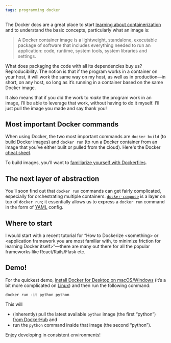 ```yaml
---
tags: programming docker
---
```


The Docker docs are a great place to start [learning about containerization](https://www.docker.com/resources/what-container) and to understand the basic concepts, particularly what an image is:

> A Docker container image is a lightweight, standalone, executable package of software that includes everything needed to run an application: code, runtime, system tools, system libraries and settings.

What does packaging the code with all its dependencies buy us? Reproducibility. The notion is that if the program works in a container on your host, it will work the same way on my host, as well as in production—in short, on any host, so long as it’s running in a container based on the same Docker image.

It also means that if you did the work to _make_ the program work in an image, I’ll be able to leverage that work, without having to do it myself. I’ll just pull the image you made and say thank you!

## Most important Docker commands

When using Docker, the two most important commands are `docker build` (to build Docker images) and `docker run` (to run a Docker container from an image that you’ve either built or pulled from the cloud). Here's the Docker [cheat sheet](https://www.docker.com/sites/default/files/d8/2019-09/docker-cheat-sheet.pdf).

To build images, you’ll want to [familiarize yourself with Dockerfiles](https://docs.docker.com/engine/reference/builder/).

## The next layer of abstraction

You’ll soon find out that `docker run` commands can get fairly complicated, especially for orchestrating multiple containers. [`docker-compose`](https://docs.docker.com/compose/) is a layer on top of `docker run`; it essentially allows us to express a `docker run` command in the form of [YAML](https://yaml.org/) config.

## Where to start

I would start with a recent tutorial for “How to Dockerize &lt;something&gt; or &lt;application framework you are most familiar with, to minimize friction for learning Docker itself&gt;”—there are many out there for all the popular frameworks like React/Rails/Flask etc.

## Demo!

For the quickest demo, [install Docker for Desktop on macOS/Windows](https://www.docker.com/get-started) (it’s a bit more complicated on [Linux](https://docs.docker.com/engine/install/)) and then run the following command:

```
docker run -it python python
```

This will

- (inherently) pull the latest available `python` image (the first “python”) [from DockerHub](https://hub.docker.com/_/python) and
- run the `python` command inside that image (the second “python”).

Enjoy developing in consistent environments!

